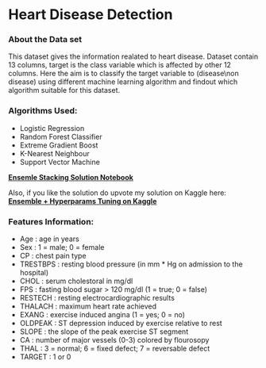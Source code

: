 # Heart Disease Detection
### About the Data set

This dataset gives the information realated to heart disease. Dataset contain 13 columns, target is the class variable which is affected by other 12 columns. Here the aim is to classify the target variable to (disease\non disease) using different machine learning algorithm and findout which algorithm suitable for this dataset.


### Algorithms Used:
* Logistic Regression
* Random Forest Classifier
* Extreme Gradient Boost
* K-Nearest Neighbour
* Support Vector Machine

[**Ensemle Stacking Solution Notebook**]()    

Also, if you like the solution do upvote my solution on Kaggle here: [**Ensemble + Hyperparams Tuning on Kaggle**]()

### Features Information:

* Age : age in years
* Sex : 1 = male; 0 = female
* CP  : chest pain type
* TRESTBPS : resting blood pressure (in mm * Hg on admission to the hospital)
* CHOL : serum cholestoral in mg/dl
* FPS : fasting blood sugar > 120 mg/dl (1 = true; 0 = false)
* RESTECH : resting electrocardiographic results
* THALACH : maximum heart rate achieved
* EXANG : exercise induced angina (1 = yes; 0 = no)
* OLDPEAK : ST depression induced by exercise relative to rest
* SLOPE : the slope of the peak exercise ST segment
* CA : number of major vessels (0-3) colored by flourosopy 
* THAL : 3 = normal; 6 = fixed defect; 7 = reversable defect
* TARGET : 1 or 0
